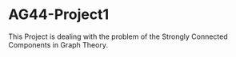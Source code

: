 # AG44-Project1
This Project is dealing with the problem of the Strongly Connected Components in Graph Theory.

